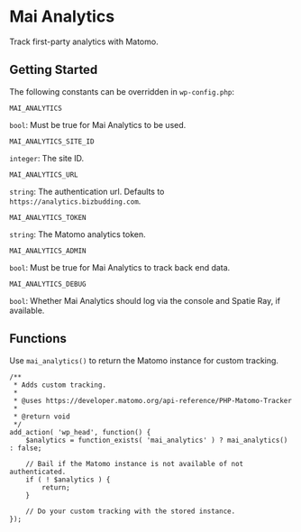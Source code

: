 # Mai Analytics
Track first-party analytics with Matomo.

## Getting Started
The following constants can be overridden in `wp-config.php`:

```
MAI_ANALYTICS
```
`bool`: Must be true for Mai Analytics to be used.

```
MAI_ANALYTICS_SITE_ID
```
`integer`: The site ID.

```
MAI_ANALYTICS_URL
```
`string`: The authentication url. Defaults to `https://analytics.bizbudding.com`.

```
MAI_ANALYTICS_TOKEN
```
`string`: The Matomo analytics token.

```
MAI_ANALYTICS_ADMIN
```
`bool`: Must be true for Mai Analytics to track back end data.

```
MAI_ANALYTICS_DEBUG
```
`bool`: Whether Mai Analytics should log via the console and Spatie Ray, if available.

## Functions
Use `mai_analytics()` to return the Matomo instance for custom tracking.

```
/**
 * Adds custom tracking.
 *
 * @uses https://developer.matomo.org/api-reference/PHP-Matomo-Tracker
 *
 * @return void
 */
add_action( 'wp_head', function() {
	$analytics = function_exists( 'mai_analytics' ) ? mai_analytics() : false;

	// Bail if the Matomo instance is not available of not authenticated.
	if ( ! $analytics ) {
		return;
	}

	// Do your custom tracking with the stored instance.
});
```